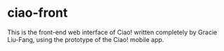 # ciao-front

This is the front-end web interface of Ciao! written completely by Gracie Liu-Fang, using the prototype of the Ciao! mobile app.

